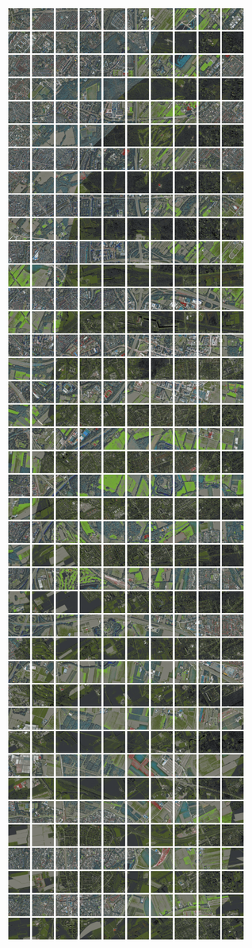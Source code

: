<html>
<div>
<img src="https://github.com/HakkaTjakka/NL_TILE_MAP/blob/main/18/620/-1046/r.6200.-10460.png" height="44" width="44">
<img src="https://github.com/HakkaTjakka/NL_TILE_MAP/blob/main/18/620/-1046/r.6201.-10460.png" height="44" width="44">
<img src="https://github.com/HakkaTjakka/NL_TILE_MAP/blob/main/18/620/-1046/r.6202.-10460.png" height="44" width="44">
<img src="https://github.com/HakkaTjakka/NL_TILE_MAP/blob/main/18/620/-1046/r.6203.-10460.png" height="44" width="44">
<img src="https://github.com/HakkaTjakka/NL_TILE_MAP/blob/main/18/620/-1046/r.6204.-10460.png" height="44" width="44">
<img src="https://github.com/HakkaTjakka/NL_TILE_MAP/blob/main/18/620/-1046/r.6205.-10460.png" height="44" width="44">
<img src="https://github.com/HakkaTjakka/NL_TILE_MAP/blob/main/18/620/-1046/r.6206.-10460.png" height="44" width="44">
<img src="https://github.com/HakkaTjakka/NL_TILE_MAP/blob/main/18/620/-1046/r.6207.-10460.png" height="44" width="44">
<img src="https://github.com/HakkaTjakka/NL_TILE_MAP/blob/main/18/620/-1046/r.6208.-10460.png" height="44" width="44">
<img src="https://github.com/HakkaTjakka/NL_TILE_MAP/blob/main/18/620/-1046/r.6209.-10460.png" height="44" width="44">
<img src="https://github.com/HakkaTjakka/NL_TILE_MAP/blob/main/18/621/-1046/r.6210.-10460.png" height="44" width="44">
<img src="https://github.com/HakkaTjakka/NL_TILE_MAP/blob/main/18/621/-1046/r.6211.-10460.png" height="44" width="44">
<img src="https://github.com/HakkaTjakka/NL_TILE_MAP/blob/main/18/621/-1046/r.6212.-10460.png" height="44" width="44">
<img src="https://github.com/HakkaTjakka/NL_TILE_MAP/blob/main/18/621/-1046/r.6213.-10460.png" height="44" width="44">
<img src="https://github.com/HakkaTjakka/NL_TILE_MAP/blob/main/18/621/-1046/r.6214.-10460.png" height="44" width="44">
<img src="https://github.com/HakkaTjakka/NL_TILE_MAP/blob/main/18/621/-1046/r.6215.-10460.png" height="44" width="44">
<img src="https://github.com/HakkaTjakka/NL_TILE_MAP/blob/main/18/621/-1046/r.6216.-10460.png" height="44" width="44">
<img src="https://github.com/HakkaTjakka/NL_TILE_MAP/blob/main/18/621/-1046/r.6217.-10460.png" height="44" width="44">
<img src="https://github.com/HakkaTjakka/NL_TILE_MAP/blob/main/18/621/-1046/r.6218.-10460.png" height="44" width="44">
<img src="https://github.com/HakkaTjakka/NL_TILE_MAP/blob/main/18/621/-1046/r.6219.-10460.png" height="44" width="44">
<br>
<img src="https://github.com/HakkaTjakka/NL_TILE_MAP/blob/main/18/620/-1046/r.6200.-10459.png" height="44" width="44">
<img src="https://github.com/HakkaTjakka/NL_TILE_MAP/blob/main/18/620/-1046/r.6201.-10459.png" height="44" width="44">
<img src="https://github.com/HakkaTjakka/NL_TILE_MAP/blob/main/18/620/-1046/r.6202.-10459.png" height="44" width="44">
<img src="https://github.com/HakkaTjakka/NL_TILE_MAP/blob/main/18/620/-1046/r.6203.-10459.png" height="44" width="44">
<img src="https://github.com/HakkaTjakka/NL_TILE_MAP/blob/main/18/620/-1046/r.6204.-10459.png" height="44" width="44">
<img src="https://github.com/HakkaTjakka/NL_TILE_MAP/blob/main/18/620/-1046/r.6205.-10459.png" height="44" width="44">
<img src="https://github.com/HakkaTjakka/NL_TILE_MAP/blob/main/18/620/-1046/r.6206.-10459.png" height="44" width="44">
<img src="https://github.com/HakkaTjakka/NL_TILE_MAP/blob/main/18/620/-1046/r.6207.-10459.png" height="44" width="44">
<img src="https://github.com/HakkaTjakka/NL_TILE_MAP/blob/main/18/620/-1046/r.6208.-10459.png" height="44" width="44">
<img src="https://github.com/HakkaTjakka/NL_TILE_MAP/blob/main/18/620/-1046/r.6209.-10459.png" height="44" width="44">
<img src="https://github.com/HakkaTjakka/NL_TILE_MAP/blob/main/18/621/-1046/r.6210.-10459.png" height="44" width="44">
<img src="https://github.com/HakkaTjakka/NL_TILE_MAP/blob/main/18/621/-1046/r.6211.-10459.png" height="44" width="44">
<img src="https://github.com/HakkaTjakka/NL_TILE_MAP/blob/main/18/621/-1046/r.6212.-10459.png" height="44" width="44">
<img src="https://github.com/HakkaTjakka/NL_TILE_MAP/blob/main/18/621/-1046/r.6213.-10459.png" height="44" width="44">
<img src="https://github.com/HakkaTjakka/NL_TILE_MAP/blob/main/18/621/-1046/r.6214.-10459.png" height="44" width="44">
<img src="https://github.com/HakkaTjakka/NL_TILE_MAP/blob/main/18/621/-1046/r.6215.-10459.png" height="44" width="44">
<img src="https://github.com/HakkaTjakka/NL_TILE_MAP/blob/main/18/621/-1046/r.6216.-10459.png" height="44" width="44">
<img src="https://github.com/HakkaTjakka/NL_TILE_MAP/blob/main/18/621/-1046/r.6217.-10459.png" height="44" width="44">
<img src="https://github.com/HakkaTjakka/NL_TILE_MAP/blob/main/18/621/-1046/r.6218.-10459.png" height="44" width="44">
<img src="https://github.com/HakkaTjakka/NL_TILE_MAP/blob/main/18/621/-1046/r.6219.-10459.png" height="44" width="44">
<br>
<img src="https://github.com/HakkaTjakka/NL_TILE_MAP/blob/main/18/620/-1046/r.6200.-10458.png" height="44" width="44">
<img src="https://github.com/HakkaTjakka/NL_TILE_MAP/blob/main/18/620/-1046/r.6201.-10458.png" height="44" width="44">
<img src="https://github.com/HakkaTjakka/NL_TILE_MAP/blob/main/18/620/-1046/r.6202.-10458.png" height="44" width="44">
<img src="https://github.com/HakkaTjakka/NL_TILE_MAP/blob/main/18/620/-1046/r.6203.-10458.png" height="44" width="44">
<img src="https://github.com/HakkaTjakka/NL_TILE_MAP/blob/main/18/620/-1046/r.6204.-10458.png" height="44" width="44">
<img src="https://github.com/HakkaTjakka/NL_TILE_MAP/blob/main/18/620/-1046/r.6205.-10458.png" height="44" width="44">
<img src="https://github.com/HakkaTjakka/NL_TILE_MAP/blob/main/18/620/-1046/r.6206.-10458.png" height="44" width="44">
<img src="https://github.com/HakkaTjakka/NL_TILE_MAP/blob/main/18/620/-1046/r.6207.-10458.png" height="44" width="44">
<img src="https://github.com/HakkaTjakka/NL_TILE_MAP/blob/main/18/620/-1046/r.6208.-10458.png" height="44" width="44">
<img src="https://github.com/HakkaTjakka/NL_TILE_MAP/blob/main/18/620/-1046/r.6209.-10458.png" height="44" width="44">
<img src="https://github.com/HakkaTjakka/NL_TILE_MAP/blob/main/18/621/-1046/r.6210.-10458.png" height="44" width="44">
<img src="https://github.com/HakkaTjakka/NL_TILE_MAP/blob/main/18/621/-1046/r.6211.-10458.png" height="44" width="44">
<img src="https://github.com/HakkaTjakka/NL_TILE_MAP/blob/main/18/621/-1046/r.6212.-10458.png" height="44" width="44">
<img src="https://github.com/HakkaTjakka/NL_TILE_MAP/blob/main/18/621/-1046/r.6213.-10458.png" height="44" width="44">
<img src="https://github.com/HakkaTjakka/NL_TILE_MAP/blob/main/18/621/-1046/r.6214.-10458.png" height="44" width="44">
<img src="https://github.com/HakkaTjakka/NL_TILE_MAP/blob/main/18/621/-1046/r.6215.-10458.png" height="44" width="44">
<img src="https://github.com/HakkaTjakka/NL_TILE_MAP/blob/main/18/621/-1046/r.6216.-10458.png" height="44" width="44">
<img src="https://github.com/HakkaTjakka/NL_TILE_MAP/blob/main/18/621/-1046/r.6217.-10458.png" height="44" width="44">
<img src="https://github.com/HakkaTjakka/NL_TILE_MAP/blob/main/18/621/-1046/r.6218.-10458.png" height="44" width="44">
<img src="https://github.com/HakkaTjakka/NL_TILE_MAP/blob/main/18/621/-1046/r.6219.-10458.png" height="44" width="44">
<br>
<img src="https://github.com/HakkaTjakka/NL_TILE_MAP/blob/main/18/620/-1046/r.6200.-10457.png" height="44" width="44">
<img src="https://github.com/HakkaTjakka/NL_TILE_MAP/blob/main/18/620/-1046/r.6201.-10457.png" height="44" width="44">
<img src="https://github.com/HakkaTjakka/NL_TILE_MAP/blob/main/18/620/-1046/r.6202.-10457.png" height="44" width="44">
<img src="https://github.com/HakkaTjakka/NL_TILE_MAP/blob/main/18/620/-1046/r.6203.-10457.png" height="44" width="44">
<img src="https://github.com/HakkaTjakka/NL_TILE_MAP/blob/main/18/620/-1046/r.6204.-10457.png" height="44" width="44">
<img src="https://github.com/HakkaTjakka/NL_TILE_MAP/blob/main/18/620/-1046/r.6205.-10457.png" height="44" width="44">
<img src="https://github.com/HakkaTjakka/NL_TILE_MAP/blob/main/18/620/-1046/r.6206.-10457.png" height="44" width="44">
<img src="https://github.com/HakkaTjakka/NL_TILE_MAP/blob/main/18/620/-1046/r.6207.-10457.png" height="44" width="44">
<img src="https://github.com/HakkaTjakka/NL_TILE_MAP/blob/main/18/620/-1046/r.6208.-10457.png" height="44" width="44">
<img src="https://github.com/HakkaTjakka/NL_TILE_MAP/blob/main/18/620/-1046/r.6209.-10457.png" height="44" width="44">
<img src="https://github.com/HakkaTjakka/NL_TILE_MAP/blob/main/18/621/-1046/r.6210.-10457.png" height="44" width="44">
<img src="https://github.com/HakkaTjakka/NL_TILE_MAP/blob/main/18/621/-1046/r.6211.-10457.png" height="44" width="44">
<img src="https://github.com/HakkaTjakka/NL_TILE_MAP/blob/main/18/621/-1046/r.6212.-10457.png" height="44" width="44">
<img src="https://github.com/HakkaTjakka/NL_TILE_MAP/blob/main/18/621/-1046/r.6213.-10457.png" height="44" width="44">
<img src="https://github.com/HakkaTjakka/NL_TILE_MAP/blob/main/18/621/-1046/r.6214.-10457.png" height="44" width="44">
<img src="https://github.com/HakkaTjakka/NL_TILE_MAP/blob/main/18/621/-1046/r.6215.-10457.png" height="44" width="44">
<img src="https://github.com/HakkaTjakka/NL_TILE_MAP/blob/main/18/621/-1046/r.6216.-10457.png" height="44" width="44">
<img src="https://github.com/HakkaTjakka/NL_TILE_MAP/blob/main/18/621/-1046/r.6217.-10457.png" height="44" width="44">
<img src="https://github.com/HakkaTjakka/NL_TILE_MAP/blob/main/18/621/-1046/r.6218.-10457.png" height="44" width="44">
<img src="https://github.com/HakkaTjakka/NL_TILE_MAP/blob/main/18/621/-1046/r.6219.-10457.png" height="44" width="44">
<br>
<img src="https://github.com/HakkaTjakka/NL_TILE_MAP/blob/main/18/620/-1046/r.6200.-10456.png" height="44" width="44">
<img src="https://github.com/HakkaTjakka/NL_TILE_MAP/blob/main/18/620/-1046/r.6201.-10456.png" height="44" width="44">
<img src="https://github.com/HakkaTjakka/NL_TILE_MAP/blob/main/18/620/-1046/r.6202.-10456.png" height="44" width="44">
<img src="https://github.com/HakkaTjakka/NL_TILE_MAP/blob/main/18/620/-1046/r.6203.-10456.png" height="44" width="44">
<img src="https://github.com/HakkaTjakka/NL_TILE_MAP/blob/main/18/620/-1046/r.6204.-10456.png" height="44" width="44">
<img src="https://github.com/HakkaTjakka/NL_TILE_MAP/blob/main/18/620/-1046/r.6205.-10456.png" height="44" width="44">
<img src="https://github.com/HakkaTjakka/NL_TILE_MAP/blob/main/18/620/-1046/r.6206.-10456.png" height="44" width="44">
<img src="https://github.com/HakkaTjakka/NL_TILE_MAP/blob/main/18/620/-1046/r.6207.-10456.png" height="44" width="44">
<img src="https://github.com/HakkaTjakka/NL_TILE_MAP/blob/main/18/620/-1046/r.6208.-10456.png" height="44" width="44">
<img src="https://github.com/HakkaTjakka/NL_TILE_MAP/blob/main/18/620/-1046/r.6209.-10456.png" height="44" width="44">
<img src="https://github.com/HakkaTjakka/NL_TILE_MAP/blob/main/18/621/-1046/r.6210.-10456.png" height="44" width="44">
<img src="https://github.com/HakkaTjakka/NL_TILE_MAP/blob/main/18/621/-1046/r.6211.-10456.png" height="44" width="44">
<img src="https://github.com/HakkaTjakka/NL_TILE_MAP/blob/main/18/621/-1046/r.6212.-10456.png" height="44" width="44">
<img src="https://github.com/HakkaTjakka/NL_TILE_MAP/blob/main/18/621/-1046/r.6213.-10456.png" height="44" width="44">
<img src="https://github.com/HakkaTjakka/NL_TILE_MAP/blob/main/18/621/-1046/r.6214.-10456.png" height="44" width="44">
<img src="https://github.com/HakkaTjakka/NL_TILE_MAP/blob/main/18/621/-1046/r.6215.-10456.png" height="44" width="44">
<img src="https://github.com/HakkaTjakka/NL_TILE_MAP/blob/main/18/621/-1046/r.6216.-10456.png" height="44" width="44">
<img src="https://github.com/HakkaTjakka/NL_TILE_MAP/blob/main/18/621/-1046/r.6217.-10456.png" height="44" width="44">
<img src="https://github.com/HakkaTjakka/NL_TILE_MAP/blob/main/18/621/-1046/r.6218.-10456.png" height="44" width="44">
<img src="https://github.com/HakkaTjakka/NL_TILE_MAP/blob/main/18/621/-1046/r.6219.-10456.png" height="44" width="44">
<br>
<img src="https://github.com/HakkaTjakka/NL_TILE_MAP/blob/main/18/620/-1046/r.6200.-10455.png" height="44" width="44">
<img src="https://github.com/HakkaTjakka/NL_TILE_MAP/blob/main/18/620/-1046/r.6201.-10455.png" height="44" width="44">
<img src="https://github.com/HakkaTjakka/NL_TILE_MAP/blob/main/18/620/-1046/r.6202.-10455.png" height="44" width="44">
<img src="https://github.com/HakkaTjakka/NL_TILE_MAP/blob/main/18/620/-1046/r.6203.-10455.png" height="44" width="44">
<img src="https://github.com/HakkaTjakka/NL_TILE_MAP/blob/main/18/620/-1046/r.6204.-10455.png" height="44" width="44">
<img src="https://github.com/HakkaTjakka/NL_TILE_MAP/blob/main/18/620/-1046/r.6205.-10455.png" height="44" width="44">
<img src="https://github.com/HakkaTjakka/NL_TILE_MAP/blob/main/18/620/-1046/r.6206.-10455.png" height="44" width="44">
<img src="https://github.com/HakkaTjakka/NL_TILE_MAP/blob/main/18/620/-1046/r.6207.-10455.png" height="44" width="44">
<img src="https://github.com/HakkaTjakka/NL_TILE_MAP/blob/main/18/620/-1046/r.6208.-10455.png" height="44" width="44">
<img src="https://github.com/HakkaTjakka/NL_TILE_MAP/blob/main/18/620/-1046/r.6209.-10455.png" height="44" width="44">
<img src="https://github.com/HakkaTjakka/NL_TILE_MAP/blob/main/18/621/-1046/r.6210.-10455.png" height="44" width="44">
<img src="https://github.com/HakkaTjakka/NL_TILE_MAP/blob/main/18/621/-1046/r.6211.-10455.png" height="44" width="44">
<img src="https://github.com/HakkaTjakka/NL_TILE_MAP/blob/main/18/621/-1046/r.6212.-10455.png" height="44" width="44">
<img src="https://github.com/HakkaTjakka/NL_TILE_MAP/blob/main/18/621/-1046/r.6213.-10455.png" height="44" width="44">
<img src="https://github.com/HakkaTjakka/NL_TILE_MAP/blob/main/18/621/-1046/r.6214.-10455.png" height="44" width="44">
<img src="https://github.com/HakkaTjakka/NL_TILE_MAP/blob/main/18/621/-1046/r.6215.-10455.png" height="44" width="44">
<img src="https://github.com/HakkaTjakka/NL_TILE_MAP/blob/main/18/621/-1046/r.6216.-10455.png" height="44" width="44">
<img src="https://github.com/HakkaTjakka/NL_TILE_MAP/blob/main/18/621/-1046/r.6217.-10455.png" height="44" width="44">
<img src="https://github.com/HakkaTjakka/NL_TILE_MAP/blob/main/18/621/-1046/r.6218.-10455.png" height="44" width="44">
<img src="https://github.com/HakkaTjakka/NL_TILE_MAP/blob/main/18/621/-1046/r.6219.-10455.png" height="44" width="44">
<br>
<img src="https://github.com/HakkaTjakka/NL_TILE_MAP/blob/main/18/620/-1046/r.6200.-10454.png" height="44" width="44">
<img src="https://github.com/HakkaTjakka/NL_TILE_MAP/blob/main/18/620/-1046/r.6201.-10454.png" height="44" width="44">
<img src="https://github.com/HakkaTjakka/NL_TILE_MAP/blob/main/18/620/-1046/r.6202.-10454.png" height="44" width="44">
<img src="https://github.com/HakkaTjakka/NL_TILE_MAP/blob/main/18/620/-1046/r.6203.-10454.png" height="44" width="44">
<img src="https://github.com/HakkaTjakka/NL_TILE_MAP/blob/main/18/620/-1046/r.6204.-10454.png" height="44" width="44">
<img src="https://github.com/HakkaTjakka/NL_TILE_MAP/blob/main/18/620/-1046/r.6205.-10454.png" height="44" width="44">
<img src="https://github.com/HakkaTjakka/NL_TILE_MAP/blob/main/18/620/-1046/r.6206.-10454.png" height="44" width="44">
<img src="https://github.com/HakkaTjakka/NL_TILE_MAP/blob/main/18/620/-1046/r.6207.-10454.png" height="44" width="44">
<img src="https://github.com/HakkaTjakka/NL_TILE_MAP/blob/main/18/620/-1046/r.6208.-10454.png" height="44" width="44">
<img src="https://github.com/HakkaTjakka/NL_TILE_MAP/blob/main/18/620/-1046/r.6209.-10454.png" height="44" width="44">
<img src="https://github.com/HakkaTjakka/NL_TILE_MAP/blob/main/18/621/-1046/r.6210.-10454.png" height="44" width="44">
<img src="https://github.com/HakkaTjakka/NL_TILE_MAP/blob/main/18/621/-1046/r.6211.-10454.png" height="44" width="44">
<img src="https://github.com/HakkaTjakka/NL_TILE_MAP/blob/main/18/621/-1046/r.6212.-10454.png" height="44" width="44">
<img src="https://github.com/HakkaTjakka/NL_TILE_MAP/blob/main/18/621/-1046/r.6213.-10454.png" height="44" width="44">
<img src="https://github.com/HakkaTjakka/NL_TILE_MAP/blob/main/18/621/-1046/r.6214.-10454.png" height="44" width="44">
<img src="https://github.com/HakkaTjakka/NL_TILE_MAP/blob/main/18/621/-1046/r.6215.-10454.png" height="44" width="44">
<img src="https://github.com/HakkaTjakka/NL_TILE_MAP/blob/main/18/621/-1046/r.6216.-10454.png" height="44" width="44">
<img src="https://github.com/HakkaTjakka/NL_TILE_MAP/blob/main/18/621/-1046/r.6217.-10454.png" height="44" width="44">
<img src="https://github.com/HakkaTjakka/NL_TILE_MAP/blob/main/18/621/-1046/r.6218.-10454.png" height="44" width="44">
<img src="https://github.com/HakkaTjakka/NL_TILE_MAP/blob/main/18/621/-1046/r.6219.-10454.png" height="44" width="44">
<br>
<img src="https://github.com/HakkaTjakka/NL_TILE_MAP/blob/main/18/620/-1046/r.6200.-10453.png" height="44" width="44">
<img src="https://github.com/HakkaTjakka/NL_TILE_MAP/blob/main/18/620/-1046/r.6201.-10453.png" height="44" width="44">
<img src="https://github.com/HakkaTjakka/NL_TILE_MAP/blob/main/18/620/-1046/r.6202.-10453.png" height="44" width="44">
<img src="https://github.com/HakkaTjakka/NL_TILE_MAP/blob/main/18/620/-1046/r.6203.-10453.png" height="44" width="44">
<img src="https://github.com/HakkaTjakka/NL_TILE_MAP/blob/main/18/620/-1046/r.6204.-10453.png" height="44" width="44">
<img src="https://github.com/HakkaTjakka/NL_TILE_MAP/blob/main/18/620/-1046/r.6205.-10453.png" height="44" width="44">
<img src="https://github.com/HakkaTjakka/NL_TILE_MAP/blob/main/18/620/-1046/r.6206.-10453.png" height="44" width="44">
<img src="https://github.com/HakkaTjakka/NL_TILE_MAP/blob/main/18/620/-1046/r.6207.-10453.png" height="44" width="44">
<img src="https://github.com/HakkaTjakka/NL_TILE_MAP/blob/main/18/620/-1046/r.6208.-10453.png" height="44" width="44">
<img src="https://github.com/HakkaTjakka/NL_TILE_MAP/blob/main/18/620/-1046/r.6209.-10453.png" height="44" width="44">
<img src="https://github.com/HakkaTjakka/NL_TILE_MAP/blob/main/18/621/-1046/r.6210.-10453.png" height="44" width="44">
<img src="https://github.com/HakkaTjakka/NL_TILE_MAP/blob/main/18/621/-1046/r.6211.-10453.png" height="44" width="44">
<img src="https://github.com/HakkaTjakka/NL_TILE_MAP/blob/main/18/621/-1046/r.6212.-10453.png" height="44" width="44">
<img src="https://github.com/HakkaTjakka/NL_TILE_MAP/blob/main/18/621/-1046/r.6213.-10453.png" height="44" width="44">
<img src="https://github.com/HakkaTjakka/NL_TILE_MAP/blob/main/18/621/-1046/r.6214.-10453.png" height="44" width="44">
<img src="https://github.com/HakkaTjakka/NL_TILE_MAP/blob/main/18/621/-1046/r.6215.-10453.png" height="44" width="44">
<img src="https://github.com/HakkaTjakka/NL_TILE_MAP/blob/main/18/621/-1046/r.6216.-10453.png" height="44" width="44">
<img src="https://github.com/HakkaTjakka/NL_TILE_MAP/blob/main/18/621/-1046/r.6217.-10453.png" height="44" width="44">
<img src="https://github.com/HakkaTjakka/NL_TILE_MAP/blob/main/18/621/-1046/r.6218.-10453.png" height="44" width="44">
<img src="https://github.com/HakkaTjakka/NL_TILE_MAP/blob/main/18/621/-1046/r.6219.-10453.png" height="44" width="44">
<br>
<img src="https://github.com/HakkaTjakka/NL_TILE_MAP/blob/main/18/620/-1046/r.6200.-10452.png" height="44" width="44">
<img src="https://github.com/HakkaTjakka/NL_TILE_MAP/blob/main/18/620/-1046/r.6201.-10452.png" height="44" width="44">
<img src="https://github.com/HakkaTjakka/NL_TILE_MAP/blob/main/18/620/-1046/r.6202.-10452.png" height="44" width="44">
<img src="https://github.com/HakkaTjakka/NL_TILE_MAP/blob/main/18/620/-1046/r.6203.-10452.png" height="44" width="44">
<img src="https://github.com/HakkaTjakka/NL_TILE_MAP/blob/main/18/620/-1046/r.6204.-10452.png" height="44" width="44">
<img src="https://github.com/HakkaTjakka/NL_TILE_MAP/blob/main/18/620/-1046/r.6205.-10452.png" height="44" width="44">
<img src="https://github.com/HakkaTjakka/NL_TILE_MAP/blob/main/18/620/-1046/r.6206.-10452.png" height="44" width="44">
<img src="https://github.com/HakkaTjakka/NL_TILE_MAP/blob/main/18/620/-1046/r.6207.-10452.png" height="44" width="44">
<img src="https://github.com/HakkaTjakka/NL_TILE_MAP/blob/main/18/620/-1046/r.6208.-10452.png" height="44" width="44">
<img src="https://github.com/HakkaTjakka/NL_TILE_MAP/blob/main/18/620/-1046/r.6209.-10452.png" height="44" width="44">
<img src="https://github.com/HakkaTjakka/NL_TILE_MAP/blob/main/18/621/-1046/r.6210.-10452.png" height="44" width="44">
<img src="https://github.com/HakkaTjakka/NL_TILE_MAP/blob/main/18/621/-1046/r.6211.-10452.png" height="44" width="44">
<img src="https://github.com/HakkaTjakka/NL_TILE_MAP/blob/main/18/621/-1046/r.6212.-10452.png" height="44" width="44">
<img src="https://github.com/HakkaTjakka/NL_TILE_MAP/blob/main/18/621/-1046/r.6213.-10452.png" height="44" width="44">
<img src="https://github.com/HakkaTjakka/NL_TILE_MAP/blob/main/18/621/-1046/r.6214.-10452.png" height="44" width="44">
<img src="https://github.com/HakkaTjakka/NL_TILE_MAP/blob/main/18/621/-1046/r.6215.-10452.png" height="44" width="44">
<img src="https://github.com/HakkaTjakka/NL_TILE_MAP/blob/main/18/621/-1046/r.6216.-10452.png" height="44" width="44">
<img src="https://github.com/HakkaTjakka/NL_TILE_MAP/blob/main/18/621/-1046/r.6217.-10452.png" height="44" width="44">
<img src="https://github.com/HakkaTjakka/NL_TILE_MAP/blob/main/18/621/-1046/r.6218.-10452.png" height="44" width="44">
<img src="https://github.com/HakkaTjakka/NL_TILE_MAP/blob/main/18/621/-1046/r.6219.-10452.png" height="44" width="44">
<br>
<img src="https://github.com/HakkaTjakka/NL_TILE_MAP/blob/main/18/620/-1046/r.6200.-10451.png" height="44" width="44">
<img src="https://github.com/HakkaTjakka/NL_TILE_MAP/blob/main/18/620/-1046/r.6201.-10451.png" height="44" width="44">
<img src="https://github.com/HakkaTjakka/NL_TILE_MAP/blob/main/18/620/-1046/r.6202.-10451.png" height="44" width="44">
<img src="https://github.com/HakkaTjakka/NL_TILE_MAP/blob/main/18/620/-1046/r.6203.-10451.png" height="44" width="44">
<img src="https://github.com/HakkaTjakka/NL_TILE_MAP/blob/main/18/620/-1046/r.6204.-10451.png" height="44" width="44">
<img src="https://github.com/HakkaTjakka/NL_TILE_MAP/blob/main/18/620/-1046/r.6205.-10451.png" height="44" width="44">
<img src="https://github.com/HakkaTjakka/NL_TILE_MAP/blob/main/18/620/-1046/r.6206.-10451.png" height="44" width="44">
<img src="https://github.com/HakkaTjakka/NL_TILE_MAP/blob/main/18/620/-1046/r.6207.-10451.png" height="44" width="44">
<img src="https://github.com/HakkaTjakka/NL_TILE_MAP/blob/main/18/620/-1046/r.6208.-10451.png" height="44" width="44">
<img src="https://github.com/HakkaTjakka/NL_TILE_MAP/blob/main/18/620/-1046/r.6209.-10451.png" height="44" width="44">
<img src="https://github.com/HakkaTjakka/NL_TILE_MAP/blob/main/18/621/-1046/r.6210.-10451.png" height="44" width="44">
<img src="https://github.com/HakkaTjakka/NL_TILE_MAP/blob/main/18/621/-1046/r.6211.-10451.png" height="44" width="44">
<img src="https://github.com/HakkaTjakka/NL_TILE_MAP/blob/main/18/621/-1046/r.6212.-10451.png" height="44" width="44">
<img src="https://github.com/HakkaTjakka/NL_TILE_MAP/blob/main/18/621/-1046/r.6213.-10451.png" height="44" width="44">
<img src="https://github.com/HakkaTjakka/NL_TILE_MAP/blob/main/18/621/-1046/r.6214.-10451.png" height="44" width="44">
<img src="https://github.com/HakkaTjakka/NL_TILE_MAP/blob/main/18/621/-1046/r.6215.-10451.png" height="44" width="44">
<img src="https://github.com/HakkaTjakka/NL_TILE_MAP/blob/main/18/621/-1046/r.6216.-10451.png" height="44" width="44">
<img src="https://github.com/HakkaTjakka/NL_TILE_MAP/blob/main/18/621/-1046/r.6217.-10451.png" height="44" width="44">
<img src="https://github.com/HakkaTjakka/NL_TILE_MAP/blob/main/18/621/-1046/r.6218.-10451.png" height="44" width="44">
<img src="https://github.com/HakkaTjakka/NL_TILE_MAP/blob/main/18/621/-1046/r.6219.-10451.png" height="44" width="44">
<br>
<img src="https://github.com/HakkaTjakka/NL_TILE_MAP/blob/main/18/620/-1045/r.6200.-10450.png" height="44" width="44">
<img src="https://github.com/HakkaTjakka/NL_TILE_MAP/blob/main/18/620/-1045/r.6201.-10450.png" height="44" width="44">
<img src="https://github.com/HakkaTjakka/NL_TILE_MAP/blob/main/18/620/-1045/r.6202.-10450.png" height="44" width="44">
<img src="https://github.com/HakkaTjakka/NL_TILE_MAP/blob/main/18/620/-1045/r.6203.-10450.png" height="44" width="44">
<img src="https://github.com/HakkaTjakka/NL_TILE_MAP/blob/main/18/620/-1045/r.6204.-10450.png" height="44" width="44">
<img src="https://github.com/HakkaTjakka/NL_TILE_MAP/blob/main/18/620/-1045/r.6205.-10450.png" height="44" width="44">
<img src="https://github.com/HakkaTjakka/NL_TILE_MAP/blob/main/18/620/-1045/r.6206.-10450.png" height="44" width="44">
<img src="https://github.com/HakkaTjakka/NL_TILE_MAP/blob/main/18/620/-1045/r.6207.-10450.png" height="44" width="44">
<img src="https://github.com/HakkaTjakka/NL_TILE_MAP/blob/main/18/620/-1045/r.6208.-10450.png" height="44" width="44">
<img src="https://github.com/HakkaTjakka/NL_TILE_MAP/blob/main/18/620/-1045/r.6209.-10450.png" height="44" width="44">
<img src="https://github.com/HakkaTjakka/NL_TILE_MAP/blob/main/18/621/-1045/r.6210.-10450.png" height="44" width="44">
<img src="https://github.com/HakkaTjakka/NL_TILE_MAP/blob/main/18/621/-1045/r.6211.-10450.png" height="44" width="44">
<img src="https://github.com/HakkaTjakka/NL_TILE_MAP/blob/main/18/621/-1045/r.6212.-10450.png" height="44" width="44">
<img src="https://github.com/HakkaTjakka/NL_TILE_MAP/blob/main/18/621/-1045/r.6213.-10450.png" height="44" width="44">
<img src="https://github.com/HakkaTjakka/NL_TILE_MAP/blob/main/18/621/-1045/r.6214.-10450.png" height="44" width="44">
<img src="https://github.com/HakkaTjakka/NL_TILE_MAP/blob/main/18/621/-1045/r.6215.-10450.png" height="44" width="44">
<img src="https://github.com/HakkaTjakka/NL_TILE_MAP/blob/main/18/621/-1045/r.6216.-10450.png" height="44" width="44">
<img src="https://github.com/HakkaTjakka/NL_TILE_MAP/blob/main/18/621/-1045/r.6217.-10450.png" height="44" width="44">
<img src="https://github.com/HakkaTjakka/NL_TILE_MAP/blob/main/18/621/-1045/r.6218.-10450.png" height="44" width="44">
<img src="https://github.com/HakkaTjakka/NL_TILE_MAP/blob/main/18/621/-1045/r.6219.-10450.png" height="44" width="44">
<br>
<img src="https://github.com/HakkaTjakka/NL_TILE_MAP/blob/main/18/620/-1045/r.6200.-10449.png" height="44" width="44">
<img src="https://github.com/HakkaTjakka/NL_TILE_MAP/blob/main/18/620/-1045/r.6201.-10449.png" height="44" width="44">
<img src="https://github.com/HakkaTjakka/NL_TILE_MAP/blob/main/18/620/-1045/r.6202.-10449.png" height="44" width="44">
<img src="https://github.com/HakkaTjakka/NL_TILE_MAP/blob/main/18/620/-1045/r.6203.-10449.png" height="44" width="44">
<img src="https://github.com/HakkaTjakka/NL_TILE_MAP/blob/main/18/620/-1045/r.6204.-10449.png" height="44" width="44">
<img src="https://github.com/HakkaTjakka/NL_TILE_MAP/blob/main/18/620/-1045/r.6205.-10449.png" height="44" width="44">
<img src="https://github.com/HakkaTjakka/NL_TILE_MAP/blob/main/18/620/-1045/r.6206.-10449.png" height="44" width="44">
<img src="https://github.com/HakkaTjakka/NL_TILE_MAP/blob/main/18/620/-1045/r.6207.-10449.png" height="44" width="44">
<img src="https://github.com/HakkaTjakka/NL_TILE_MAP/blob/main/18/620/-1045/r.6208.-10449.png" height="44" width="44">
<img src="https://github.com/HakkaTjakka/NL_TILE_MAP/blob/main/18/620/-1045/r.6209.-10449.png" height="44" width="44">
<img src="https://github.com/HakkaTjakka/NL_TILE_MAP/blob/main/18/621/-1045/r.6210.-10449.png" height="44" width="44">
<img src="https://github.com/HakkaTjakka/NL_TILE_MAP/blob/main/18/621/-1045/r.6211.-10449.png" height="44" width="44">
<img src="https://github.com/HakkaTjakka/NL_TILE_MAP/blob/main/18/621/-1045/r.6212.-10449.png" height="44" width="44">
<img src="https://github.com/HakkaTjakka/NL_TILE_MAP/blob/main/18/621/-1045/r.6213.-10449.png" height="44" width="44">
<img src="https://github.com/HakkaTjakka/NL_TILE_MAP/blob/main/18/621/-1045/r.6214.-10449.png" height="44" width="44">
<img src="https://github.com/HakkaTjakka/NL_TILE_MAP/blob/main/18/621/-1045/r.6215.-10449.png" height="44" width="44">
<img src="https://github.com/HakkaTjakka/NL_TILE_MAP/blob/main/18/621/-1045/r.6216.-10449.png" height="44" width="44">
<img src="https://github.com/HakkaTjakka/NL_TILE_MAP/blob/main/18/621/-1045/r.6217.-10449.png" height="44" width="44">
<img src="https://github.com/HakkaTjakka/NL_TILE_MAP/blob/main/18/621/-1045/r.6218.-10449.png" height="44" width="44">
<img src="https://github.com/HakkaTjakka/NL_TILE_MAP/blob/main/18/621/-1045/r.6219.-10449.png" height="44" width="44">
<br>
<img src="https://github.com/HakkaTjakka/NL_TILE_MAP/blob/main/18/620/-1045/r.6200.-10448.png" height="44" width="44">
<img src="https://github.com/HakkaTjakka/NL_TILE_MAP/blob/main/18/620/-1045/r.6201.-10448.png" height="44" width="44">
<img src="https://github.com/HakkaTjakka/NL_TILE_MAP/blob/main/18/620/-1045/r.6202.-10448.png" height="44" width="44">
<img src="https://github.com/HakkaTjakka/NL_TILE_MAP/blob/main/18/620/-1045/r.6203.-10448.png" height="44" width="44">
<img src="https://github.com/HakkaTjakka/NL_TILE_MAP/blob/main/18/620/-1045/r.6204.-10448.png" height="44" width="44">
<img src="https://github.com/HakkaTjakka/NL_TILE_MAP/blob/main/18/620/-1045/r.6205.-10448.png" height="44" width="44">
<img src="https://github.com/HakkaTjakka/NL_TILE_MAP/blob/main/18/620/-1045/r.6206.-10448.png" height="44" width="44">
<img src="https://github.com/HakkaTjakka/NL_TILE_MAP/blob/main/18/620/-1045/r.6207.-10448.png" height="44" width="44">
<img src="https://github.com/HakkaTjakka/NL_TILE_MAP/blob/main/18/620/-1045/r.6208.-10448.png" height="44" width="44">
<img src="https://github.com/HakkaTjakka/NL_TILE_MAP/blob/main/18/620/-1045/r.6209.-10448.png" height="44" width="44">
<img src="https://github.com/HakkaTjakka/NL_TILE_MAP/blob/main/18/621/-1045/r.6210.-10448.png" height="44" width="44">
<img src="https://github.com/HakkaTjakka/NL_TILE_MAP/blob/main/18/621/-1045/r.6211.-10448.png" height="44" width="44">
<img src="https://github.com/HakkaTjakka/NL_TILE_MAP/blob/main/18/621/-1045/r.6212.-10448.png" height="44" width="44">
<img src="https://github.com/HakkaTjakka/NL_TILE_MAP/blob/main/18/621/-1045/r.6213.-10448.png" height="44" width="44">
<img src="https://github.com/HakkaTjakka/NL_TILE_MAP/blob/main/18/621/-1045/r.6214.-10448.png" height="44" width="44">
<img src="https://github.com/HakkaTjakka/NL_TILE_MAP/blob/main/18/621/-1045/r.6215.-10448.png" height="44" width="44">
<img src="https://github.com/HakkaTjakka/NL_TILE_MAP/blob/main/18/621/-1045/r.6216.-10448.png" height="44" width="44">
<img src="https://github.com/HakkaTjakka/NL_TILE_MAP/blob/main/18/621/-1045/r.6217.-10448.png" height="44" width="44">
<img src="https://github.com/HakkaTjakka/NL_TILE_MAP/blob/main/18/621/-1045/r.6218.-10448.png" height="44" width="44">
<img src="https://github.com/HakkaTjakka/NL_TILE_MAP/blob/main/18/621/-1045/r.6219.-10448.png" height="44" width="44">
<br>
<img src="https://github.com/HakkaTjakka/NL_TILE_MAP/blob/main/18/620/-1045/r.6200.-10447.png" height="44" width="44">
<img src="https://github.com/HakkaTjakka/NL_TILE_MAP/blob/main/18/620/-1045/r.6201.-10447.png" height="44" width="44">
<img src="https://github.com/HakkaTjakka/NL_TILE_MAP/blob/main/18/620/-1045/r.6202.-10447.png" height="44" width="44">
<img src="https://github.com/HakkaTjakka/NL_TILE_MAP/blob/main/18/620/-1045/r.6203.-10447.png" height="44" width="44">
<img src="https://github.com/HakkaTjakka/NL_TILE_MAP/blob/main/18/620/-1045/r.6204.-10447.png" height="44" width="44">
<img src="https://github.com/HakkaTjakka/NL_TILE_MAP/blob/main/18/620/-1045/r.6205.-10447.png" height="44" width="44">
<img src="https://github.com/HakkaTjakka/NL_TILE_MAP/blob/main/18/620/-1045/r.6206.-10447.png" height="44" width="44">
<img src="https://github.com/HakkaTjakka/NL_TILE_MAP/blob/main/18/620/-1045/r.6207.-10447.png" height="44" width="44">
<img src="https://github.com/HakkaTjakka/NL_TILE_MAP/blob/main/18/620/-1045/r.6208.-10447.png" height="44" width="44">
<img src="https://github.com/HakkaTjakka/NL_TILE_MAP/blob/main/18/620/-1045/r.6209.-10447.png" height="44" width="44">
<img src="https://github.com/HakkaTjakka/NL_TILE_MAP/blob/main/18/621/-1045/r.6210.-10447.png" height="44" width="44">
<img src="https://github.com/HakkaTjakka/NL_TILE_MAP/blob/main/18/621/-1045/r.6211.-10447.png" height="44" width="44">
<img src="https://github.com/HakkaTjakka/NL_TILE_MAP/blob/main/18/621/-1045/r.6212.-10447.png" height="44" width="44">
<img src="https://github.com/HakkaTjakka/NL_TILE_MAP/blob/main/18/621/-1045/r.6213.-10447.png" height="44" width="44">
<img src="https://github.com/HakkaTjakka/NL_TILE_MAP/blob/main/18/621/-1045/r.6214.-10447.png" height="44" width="44">
<img src="https://github.com/HakkaTjakka/NL_TILE_MAP/blob/main/18/621/-1045/r.6215.-10447.png" height="44" width="44">
<img src="https://github.com/HakkaTjakka/NL_TILE_MAP/blob/main/18/621/-1045/r.6216.-10447.png" height="44" width="44">
<img src="https://github.com/HakkaTjakka/NL_TILE_MAP/blob/main/18/621/-1045/r.6217.-10447.png" height="44" width="44">
<img src="https://github.com/HakkaTjakka/NL_TILE_MAP/blob/main/18/621/-1045/r.6218.-10447.png" height="44" width="44">
<img src="https://github.com/HakkaTjakka/NL_TILE_MAP/blob/main/18/621/-1045/r.6219.-10447.png" height="44" width="44">
<br>
<img src="https://github.com/HakkaTjakka/NL_TILE_MAP/blob/main/18/620/-1045/r.6200.-10446.png" height="44" width="44">
<img src="https://github.com/HakkaTjakka/NL_TILE_MAP/blob/main/18/620/-1045/r.6201.-10446.png" height="44" width="44">
<img src="https://github.com/HakkaTjakka/NL_TILE_MAP/blob/main/18/620/-1045/r.6202.-10446.png" height="44" width="44">
<img src="https://github.com/HakkaTjakka/NL_TILE_MAP/blob/main/18/620/-1045/r.6203.-10446.png" height="44" width="44">
<img src="https://github.com/HakkaTjakka/NL_TILE_MAP/blob/main/18/620/-1045/r.6204.-10446.png" height="44" width="44">
<img src="https://github.com/HakkaTjakka/NL_TILE_MAP/blob/main/18/620/-1045/r.6205.-10446.png" height="44" width="44">
<img src="https://github.com/HakkaTjakka/NL_TILE_MAP/blob/main/18/620/-1045/r.6206.-10446.png" height="44" width="44">
<img src="https://github.com/HakkaTjakka/NL_TILE_MAP/blob/main/18/620/-1045/r.6207.-10446.png" height="44" width="44">
<img src="https://github.com/HakkaTjakka/NL_TILE_MAP/blob/main/18/620/-1045/r.6208.-10446.png" height="44" width="44">
<img src="https://github.com/HakkaTjakka/NL_TILE_MAP/blob/main/18/620/-1045/r.6209.-10446.png" height="44" width="44">
<img src="https://github.com/HakkaTjakka/NL_TILE_MAP/blob/main/18/621/-1045/r.6210.-10446.png" height="44" width="44">
<img src="https://github.com/HakkaTjakka/NL_TILE_MAP/blob/main/18/621/-1045/r.6211.-10446.png" height="44" width="44">
<img src="https://github.com/HakkaTjakka/NL_TILE_MAP/blob/main/18/621/-1045/r.6212.-10446.png" height="44" width="44">
<img src="https://github.com/HakkaTjakka/NL_TILE_MAP/blob/main/18/621/-1045/r.6213.-10446.png" height="44" width="44">
<img src="https://github.com/HakkaTjakka/NL_TILE_MAP/blob/main/18/621/-1045/r.6214.-10446.png" height="44" width="44">
<img src="https://github.com/HakkaTjakka/NL_TILE_MAP/blob/main/18/621/-1045/r.6215.-10446.png" height="44" width="44">
<img src="https://github.com/HakkaTjakka/NL_TILE_MAP/blob/main/18/621/-1045/r.6216.-10446.png" height="44" width="44">
<img src="https://github.com/HakkaTjakka/NL_TILE_MAP/blob/main/18/621/-1045/r.6217.-10446.png" height="44" width="44">
<img src="https://github.com/HakkaTjakka/NL_TILE_MAP/blob/main/18/621/-1045/r.6218.-10446.png" height="44" width="44">
<img src="https://github.com/HakkaTjakka/NL_TILE_MAP/blob/main/18/621/-1045/r.6219.-10446.png" height="44" width="44">
<br>
<img src="https://github.com/HakkaTjakka/NL_TILE_MAP/blob/main/18/620/-1045/r.6200.-10445.png" height="44" width="44">
<img src="https://github.com/HakkaTjakka/NL_TILE_MAP/blob/main/18/620/-1045/r.6201.-10445.png" height="44" width="44">
<img src="https://github.com/HakkaTjakka/NL_TILE_MAP/blob/main/18/620/-1045/r.6202.-10445.png" height="44" width="44">
<img src="https://github.com/HakkaTjakka/NL_TILE_MAP/blob/main/18/620/-1045/r.6203.-10445.png" height="44" width="44">
<img src="https://github.com/HakkaTjakka/NL_TILE_MAP/blob/main/18/620/-1045/r.6204.-10445.png" height="44" width="44">
<img src="https://github.com/HakkaTjakka/NL_TILE_MAP/blob/main/18/620/-1045/r.6205.-10445.png" height="44" width="44">
<img src="https://github.com/HakkaTjakka/NL_TILE_MAP/blob/main/18/620/-1045/r.6206.-10445.png" height="44" width="44">
<img src="https://github.com/HakkaTjakka/NL_TILE_MAP/blob/main/18/620/-1045/r.6207.-10445.png" height="44" width="44">
<img src="https://github.com/HakkaTjakka/NL_TILE_MAP/blob/main/18/620/-1045/r.6208.-10445.png" height="44" width="44">
<img src="https://github.com/HakkaTjakka/NL_TILE_MAP/blob/main/18/620/-1045/r.6209.-10445.png" height="44" width="44">
<img src="https://github.com/HakkaTjakka/NL_TILE_MAP/blob/main/18/621/-1045/r.6210.-10445.png" height="44" width="44">
<img src="https://github.com/HakkaTjakka/NL_TILE_MAP/blob/main/18/621/-1045/r.6211.-10445.png" height="44" width="44">
<img src="https://github.com/HakkaTjakka/NL_TILE_MAP/blob/main/18/621/-1045/r.6212.-10445.png" height="44" width="44">
<img src="https://github.com/HakkaTjakka/NL_TILE_MAP/blob/main/18/621/-1045/r.6213.-10445.png" height="44" width="44">
<img src="https://github.com/HakkaTjakka/NL_TILE_MAP/blob/main/18/621/-1045/r.6214.-10445.png" height="44" width="44">
<img src="https://github.com/HakkaTjakka/NL_TILE_MAP/blob/main/18/621/-1045/r.6215.-10445.png" height="44" width="44">
<img src="https://github.com/HakkaTjakka/NL_TILE_MAP/blob/main/18/621/-1045/r.6216.-10445.png" height="44" width="44">
<img src="https://github.com/HakkaTjakka/NL_TILE_MAP/blob/main/18/621/-1045/r.6217.-10445.png" height="44" width="44">
<img src="https://github.com/HakkaTjakka/NL_TILE_MAP/blob/main/18/621/-1045/r.6218.-10445.png" height="44" width="44">
<img src="https://github.com/HakkaTjakka/NL_TILE_MAP/blob/main/18/621/-1045/r.6219.-10445.png" height="44" width="44">
<br>
<img src="https://github.com/HakkaTjakka/NL_TILE_MAP/blob/main/18/620/-1045/r.6200.-10444.png" height="44" width="44">
<img src="https://github.com/HakkaTjakka/NL_TILE_MAP/blob/main/18/620/-1045/r.6201.-10444.png" height="44" width="44">
<img src="https://github.com/HakkaTjakka/NL_TILE_MAP/blob/main/18/620/-1045/r.6202.-10444.png" height="44" width="44">
<img src="https://github.com/HakkaTjakka/NL_TILE_MAP/blob/main/18/620/-1045/r.6203.-10444.png" height="44" width="44">
<img src="https://github.com/HakkaTjakka/NL_TILE_MAP/blob/main/18/620/-1045/r.6204.-10444.png" height="44" width="44">
<img src="https://github.com/HakkaTjakka/NL_TILE_MAP/blob/main/18/620/-1045/r.6205.-10444.png" height="44" width="44">
<img src="https://github.com/HakkaTjakka/NL_TILE_MAP/blob/main/18/620/-1045/r.6206.-10444.png" height="44" width="44">
<img src="https://github.com/HakkaTjakka/NL_TILE_MAP/blob/main/18/620/-1045/r.6207.-10444.png" height="44" width="44">
<img src="https://github.com/HakkaTjakka/NL_TILE_MAP/blob/main/18/620/-1045/r.6208.-10444.png" height="44" width="44">
<img src="https://github.com/HakkaTjakka/NL_TILE_MAP/blob/main/18/620/-1045/r.6209.-10444.png" height="44" width="44">
<img src="https://github.com/HakkaTjakka/NL_TILE_MAP/blob/main/18/621/-1045/r.6210.-10444.png" height="44" width="44">
<img src="https://github.com/HakkaTjakka/NL_TILE_MAP/blob/main/18/621/-1045/r.6211.-10444.png" height="44" width="44">
<img src="https://github.com/HakkaTjakka/NL_TILE_MAP/blob/main/18/621/-1045/r.6212.-10444.png" height="44" width="44">
<img src="https://github.com/HakkaTjakka/NL_TILE_MAP/blob/main/18/621/-1045/r.6213.-10444.png" height="44" width="44">
<img src="https://github.com/HakkaTjakka/NL_TILE_MAP/blob/main/18/621/-1045/r.6214.-10444.png" height="44" width="44">
<img src="https://github.com/HakkaTjakka/NL_TILE_MAP/blob/main/18/621/-1045/r.6215.-10444.png" height="44" width="44">
<img src="https://github.com/HakkaTjakka/NL_TILE_MAP/blob/main/18/621/-1045/r.6216.-10444.png" height="44" width="44">
<img src="https://github.com/HakkaTjakka/NL_TILE_MAP/blob/main/18/621/-1045/r.6217.-10444.png" height="44" width="44">
<img src="https://github.com/HakkaTjakka/NL_TILE_MAP/blob/main/18/621/-1045/r.6218.-10444.png" height="44" width="44">
<img src="https://github.com/HakkaTjakka/NL_TILE_MAP/blob/main/18/621/-1045/r.6219.-10444.png" height="44" width="44">
<br>
<img src="https://github.com/HakkaTjakka/NL_TILE_MAP/blob/main/18/620/-1045/r.6200.-10443.png" height="44" width="44">
<img src="https://github.com/HakkaTjakka/NL_TILE_MAP/blob/main/18/620/-1045/r.6201.-10443.png" height="44" width="44">
<img src="https://github.com/HakkaTjakka/NL_TILE_MAP/blob/main/18/620/-1045/r.6202.-10443.png" height="44" width="44">
<img src="https://github.com/HakkaTjakka/NL_TILE_MAP/blob/main/18/620/-1045/r.6203.-10443.png" height="44" width="44">
<img src="https://github.com/HakkaTjakka/NL_TILE_MAP/blob/main/18/620/-1045/r.6204.-10443.png" height="44" width="44">
<img src="https://github.com/HakkaTjakka/NL_TILE_MAP/blob/main/18/620/-1045/r.6205.-10443.png" height="44" width="44">
<img src="https://github.com/HakkaTjakka/NL_TILE_MAP/blob/main/18/620/-1045/r.6206.-10443.png" height="44" width="44">
<img src="https://github.com/HakkaTjakka/NL_TILE_MAP/blob/main/18/620/-1045/r.6207.-10443.png" height="44" width="44">
<img src="https://github.com/HakkaTjakka/NL_TILE_MAP/blob/main/18/620/-1045/r.6208.-10443.png" height="44" width="44">
<img src="https://github.com/HakkaTjakka/NL_TILE_MAP/blob/main/18/620/-1045/r.6209.-10443.png" height="44" width="44">
<img src="https://github.com/HakkaTjakka/NL_TILE_MAP/blob/main/18/621/-1045/r.6210.-10443.png" height="44" width="44">
<img src="https://github.com/HakkaTjakka/NL_TILE_MAP/blob/main/18/621/-1045/r.6211.-10443.png" height="44" width="44">
<img src="https://github.com/HakkaTjakka/NL_TILE_MAP/blob/main/18/621/-1045/r.6212.-10443.png" height="44" width="44">
<img src="https://github.com/HakkaTjakka/NL_TILE_MAP/blob/main/18/621/-1045/r.6213.-10443.png" height="44" width="44">
<img src="https://github.com/HakkaTjakka/NL_TILE_MAP/blob/main/18/621/-1045/r.6214.-10443.png" height="44" width="44">
<img src="https://github.com/HakkaTjakka/NL_TILE_MAP/blob/main/18/621/-1045/r.6215.-10443.png" height="44" width="44">
<img src="https://github.com/HakkaTjakka/NL_TILE_MAP/blob/main/18/621/-1045/r.6216.-10443.png" height="44" width="44">
<img src="https://github.com/HakkaTjakka/NL_TILE_MAP/blob/main/18/621/-1045/r.6217.-10443.png" height="44" width="44">
<img src="https://github.com/HakkaTjakka/NL_TILE_MAP/blob/main/18/621/-1045/r.6218.-10443.png" height="44" width="44">
<img src="https://github.com/HakkaTjakka/NL_TILE_MAP/blob/main/18/621/-1045/r.6219.-10443.png" height="44" width="44">
<br>
<img src="https://github.com/HakkaTjakka/NL_TILE_MAP/blob/main/18/620/-1045/r.6200.-10442.png" height="44" width="44">
<img src="https://github.com/HakkaTjakka/NL_TILE_MAP/blob/main/18/620/-1045/r.6201.-10442.png" height="44" width="44">
<img src="https://github.com/HakkaTjakka/NL_TILE_MAP/blob/main/18/620/-1045/r.6202.-10442.png" height="44" width="44">
<img src="https://github.com/HakkaTjakka/NL_TILE_MAP/blob/main/18/620/-1045/r.6203.-10442.png" height="44" width="44">
<img src="https://github.com/HakkaTjakka/NL_TILE_MAP/blob/main/18/620/-1045/r.6204.-10442.png" height="44" width="44">
<img src="https://github.com/HakkaTjakka/NL_TILE_MAP/blob/main/18/620/-1045/r.6205.-10442.png" height="44" width="44">
<img src="https://github.com/HakkaTjakka/NL_TILE_MAP/blob/main/18/620/-1045/r.6206.-10442.png" height="44" width="44">
<img src="https://github.com/HakkaTjakka/NL_TILE_MAP/blob/main/18/620/-1045/r.6207.-10442.png" height="44" width="44">
<img src="https://github.com/HakkaTjakka/NL_TILE_MAP/blob/main/18/620/-1045/r.6208.-10442.png" height="44" width="44">
<img src="https://github.com/HakkaTjakka/NL_TILE_MAP/blob/main/18/620/-1045/r.6209.-10442.png" height="44" width="44">
<img src="https://github.com/HakkaTjakka/NL_TILE_MAP/blob/main/18/621/-1045/r.6210.-10442.png" height="44" width="44">
<img src="https://github.com/HakkaTjakka/NL_TILE_MAP/blob/main/18/621/-1045/r.6211.-10442.png" height="44" width="44">
<img src="https://github.com/HakkaTjakka/NL_TILE_MAP/blob/main/18/621/-1045/r.6212.-10442.png" height="44" width="44">
<img src="https://github.com/HakkaTjakka/NL_TILE_MAP/blob/main/18/621/-1045/r.6213.-10442.png" height="44" width="44">
<img src="https://github.com/HakkaTjakka/NL_TILE_MAP/blob/main/18/621/-1045/r.6214.-10442.png" height="44" width="44">
<img src="https://github.com/HakkaTjakka/NL_TILE_MAP/blob/main/18/621/-1045/r.6215.-10442.png" height="44" width="44">
<img src="https://github.com/HakkaTjakka/NL_TILE_MAP/blob/main/18/621/-1045/r.6216.-10442.png" height="44" width="44">
<img src="https://github.com/HakkaTjakka/NL_TILE_MAP/blob/main/18/621/-1045/r.6217.-10442.png" height="44" width="44">
<img src="https://github.com/HakkaTjakka/NL_TILE_MAP/blob/main/18/621/-1045/r.6218.-10442.png" height="44" width="44">
<img src="https://github.com/HakkaTjakka/NL_TILE_MAP/blob/main/18/621/-1045/r.6219.-10442.png" height="44" width="44">
<br>
<img src="https://github.com/HakkaTjakka/NL_TILE_MAP/blob/main/18/620/-1045/r.6200.-10441.png" height="44" width="44">
<img src="https://github.com/HakkaTjakka/NL_TILE_MAP/blob/main/18/620/-1045/r.6201.-10441.png" height="44" width="44">
<img src="https://github.com/HakkaTjakka/NL_TILE_MAP/blob/main/18/620/-1045/r.6202.-10441.png" height="44" width="44">
<img src="https://github.com/HakkaTjakka/NL_TILE_MAP/blob/main/18/620/-1045/r.6203.-10441.png" height="44" width="44">
<img src="https://github.com/HakkaTjakka/NL_TILE_MAP/blob/main/18/620/-1045/r.6204.-10441.png" height="44" width="44">
<img src="https://github.com/HakkaTjakka/NL_TILE_MAP/blob/main/18/620/-1045/r.6205.-10441.png" height="44" width="44">
<img src="https://github.com/HakkaTjakka/NL_TILE_MAP/blob/main/18/620/-1045/r.6206.-10441.png" height="44" width="44">
<img src="https://github.com/HakkaTjakka/NL_TILE_MAP/blob/main/18/620/-1045/r.6207.-10441.png" height="44" width="44">
<img src="https://github.com/HakkaTjakka/NL_TILE_MAP/blob/main/18/620/-1045/r.6208.-10441.png" height="44" width="44">
<img src="https://github.com/HakkaTjakka/NL_TILE_MAP/blob/main/18/620/-1045/r.6209.-10441.png" height="44" width="44">
<img src="https://github.com/HakkaTjakka/NL_TILE_MAP/blob/main/18/621/-1045/r.6210.-10441.png" height="44" width="44">
<img src="https://github.com/HakkaTjakka/NL_TILE_MAP/blob/main/18/621/-1045/r.6211.-10441.png" height="44" width="44">
<img src="https://github.com/HakkaTjakka/NL_TILE_MAP/blob/main/18/621/-1045/r.6212.-10441.png" height="44" width="44">
<img src="https://github.com/HakkaTjakka/NL_TILE_MAP/blob/main/18/621/-1045/r.6213.-10441.png" height="44" width="44">
<img src="https://github.com/HakkaTjakka/NL_TILE_MAP/blob/main/18/621/-1045/r.6214.-10441.png" height="44" width="44">
<img src="https://github.com/HakkaTjakka/NL_TILE_MAP/blob/main/18/621/-1045/r.6215.-10441.png" height="44" width="44">
<img src="https://github.com/HakkaTjakka/NL_TILE_MAP/blob/main/18/621/-1045/r.6216.-10441.png" height="44" width="44">
<img src="https://github.com/HakkaTjakka/NL_TILE_MAP/blob/main/18/621/-1045/r.6217.-10441.png" height="44" width="44">
<img src="https://github.com/HakkaTjakka/NL_TILE_MAP/blob/main/18/621/-1045/r.6218.-10441.png" height="44" width="44">
<img src="https://github.com/HakkaTjakka/NL_TILE_MAP/blob/main/18/621/-1045/r.6219.-10441.png" height="44" width="44">
<br>
</div>
</html>
